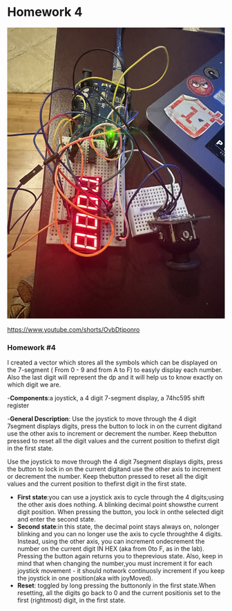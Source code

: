 # Homework 4


![Alt text](IMG_0042.JPG?raw=true "Circuit Board")

https://www.youtube.com/shorts/OvbDtjponro



### Homework #4


I created a vector which stores all the symbols which can be displayed on the 7-segment ( From 0 - 9 and from A to F) to easyly display each number. Also the last digit will represent the dp and it will help us to know exactly on which digit we are. 

-**Components**:a  joystick,  a  4  digit  7-segment  display,  a  74hc595  shift register


-**General Description**: Use the joystick to move through the 4 digit 7segment displays digits, press the button to lock in on the current digitand use the other axis to increment or decrement the number.  Keep thebutton pressed to reset all the digit values and the current position to thefirst digit in the first state.


Use the joystick to move through the 4 digit 7segment displays digits, press the button to lock in on the current digitand use the other axis to increment or decrement the number.  Keep thebutton pressed to reset all the digit values and the current position to thefirst digit in the first state.
- **First state**:you can use a joystick axis to cycle through the 4 digits;using the other axis does nothing.  A blinking decimal point showsthe current digit position.  When pressing the button, you lock in onthe selected digit and enter the second state.
- **Second state**:in this state, the decimal point stays always on, nolonger blinking and you can no longer use the axis to cycle throughthe  4  digits.   Instead,  using  the  other  axis,  you  can  increment  ondecrement  the  number  on  the  current  digit  IN  HEX  (aka  from  0to F, as in the lab).  Pressing the button again returns you to theprevious state.  Also, keep in mind that when changing the number,you  must  increment  it  for  each  joystick  movement  -  it  should  notwork continuosly increment if you keep the joystick in one position(aka with joyMoved).
- **Reset**:  toggled by long pressing the buttononly in the first state.When resetting, all the digits go back to 0 and the current positionis set to the first (rightmost) digit, in the first state.
